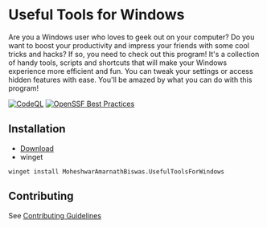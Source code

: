 # Useful Tools for Windows

Are you a Windows user who loves to geek out on your computer? Do you want to boost your productivity and impress your friends with some cool tricks and hacks? If so, you need to check out this program! It's a collection of handy tools, scripts and shortcuts that will make your Windows experience more efficient and fun. You can tweak your settings or access hidden features with ease. You'll be amazed by what you can do with this program!

[![CodeQL](https://github.com/fluentmoheshwar/useful-tools/actions/workflows/codeql.yml/badge.svg)](https://github.com/fluentmoheshwar/useful-tools/actions/workflows/codeql.yml)
[![OpenSSF Best Practices](https://www.bestpractices.dev/projects/6844/badge)](https://www.bestpractices.dev/projects/6844)

## Installation

-   [Download](https://github.com/fluentmoheshwar/useful-tools/releases/latest)
-   winget

```pwsh
winget install MoheshwarAmarnathBiswas.UsefulToolsForWindows
```

## Contributing

See [Contributing Guidelines](https://github.com/fluentmoheshwar/useful-tools/blob/main/CONTRIBUTING.md)
